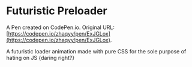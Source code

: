 # Futuristic Preloader

A Pen created on CodePen.io. Original URL: [https://codepen.io/zhaqyy/pen/ExJGLox](https://codepen.io/zhaqyy/pen/ExJGLox).

A futuristic loader animation made with pure CSS for the sole purpose of hating on JS {daring right?}